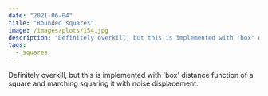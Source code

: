 ```yaml
---
date: "2021-06-04"
title: "Rounded squares"
image: /images/plots/154.jpg
description: "Definitely overkill, but this is implemented with 'box' distance function of a square and marching squaring it with noise displacement."
tags:
  - squares
---
```


Definitely overkill, but this is implemented with 'box' distance function of a square and marching squaring it with noise displacement.
